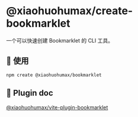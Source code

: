 # @xiaohuohumax/create-bookmarklet

一个可以快速创建 Bookmarklet 的 CLI 工具。

## 🔨 使用

```shell
npm create @xiaohuohumax/bookmarklet
```

## 📖 Plugin doc

[@xiaohuohumax/vite-plugin-bookmarklet](https://github.com/xiaohuohumax/vite-plugin-bookmarklet/tree/main/packages/vite-plugin-bookmarklet#readme)